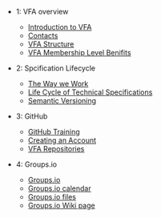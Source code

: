 - 1: VFA overview
  - [Introduction to VFA](Introduction.md)
  - [Contacts](contacts.md)
  - [VFA Structure](vfa_Structure.md)
  - [VFA Membership Level Benifits](vfa_members.md)

- 2: Spcification Lifecycle
  - [The Way we Work](https://seanmcilroy29.github.io/vfa_process_and_procedures/#/the_way_we_work)
  - [Life Cycle of Technical Specifications](Life_Cycle_of_Technical_Specifications.md)
  - [Semantic Versioning](semantic_version.md)

- 3: GitHub
  - [GitHub Training](https://seanmcilroy29.github.io/training-manual/#/)
  - [Creating an Account](creating_an_account.md)
  - [VFA Repositories](vfa_repositories.md)
  
- 4: Groups.io
  - [Groups.io](groups.io.md)
  - [Groups.io calendar](groups_io_calendar.md)
  - [Groups.io files](groups_io_working_with_files.md)
  - [Groups.io Wiki page](groups_io_wiki.md)


  
